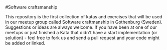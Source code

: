 #Software craftsmanship

This repository is the first collection of katas and exercises that will be used in our meetup group called Software craftmanship in Gothenburg (Sweden). Suggestions or ideas are always welcome. If you have been at one of our meetups or just finished a Kata that didn't have a start implementation (or solution) - feel free to fork us and send a pull request and your code might be added or linked.